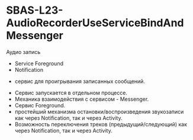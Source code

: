 # SBAS-L23-AudioRecorderUseServiceBindAndMessenger
Аудио запись 
- Service Foreground
- Notification
 
+ сервис для проигрывания записанных сообщений. 
 - Сервис запускается в отдельном процессе. 
 - Механика взаимодействия с сервисом - Messenger. 
 - Сервис Foreground. 
 - простейший механизма остановки/воспроизведения звукозаписи как через Notification, так и через Activity. 
 - Возможность переключения треков (предыдущий/следующий) как через Notification, так и через Activity.
